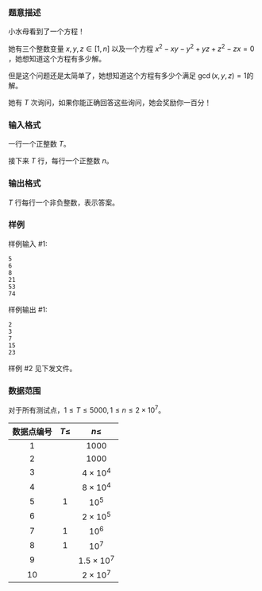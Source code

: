### 题意描述

小水母看到了一个方程！

她有三个整数变量 $x,y,z \in [1,n]$ 以及一个方程 $x^2-xy-y^2+yz+z^2-zx=0$ ，她想知道这个方程有多少解。

但是这个问题还是太简单了，她想知道这个方程有多少个满足 $\gcd(x,y,z) = 1$的解。

她有 $T$ 次询问，如果你能正确回答这些询问，她会奖励你一百分！

### 输入格式

一行一个正整数 $T$。

接下来 $T$ 行，每行一个正整数 $n$。

### 输出格式

$T$ 行每行一个非负整数，表示答案。

### 样例

样例输入 #1:

```
5
6
8
21
53
74
```

样例输出 #1:

```
2
3
7
15
23
```

样例 #2 见下发文件。

### 数据范围

对于所有测试点，$1 \le T \le 5000,1 \le n \le 2 \times 10^7$。

| 数据点编号 | $T \le$ | $n \le$ |
| :---: | :---: | :---: |
| 1 |  | $1000$ |
| 2 |  | $1000$  |
| 3 |  | $4 \times 10^4$ |
| 4 |  | $8 \times 10^4$ |
| 5 | $1$ | $10^5$ |
| 6 |  | $2 \times 10^5$ |
| 7 | $1$ | $10^6$ |
| 8 | $1$ | $10^7$ |
| 9 |  | $1.5 \times 10^7$ |
| 10 |  | $2 \times 10^7$ |